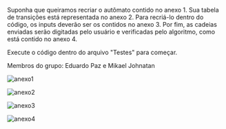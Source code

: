 Suponha que queiramos recriar o autômato contido no anexo 1. Sua tabela de transições está representada no anexo 2. Para recriá-lo dentro do código, os inputs deverão
ser os contidos no anexo 3. Por fim, as cadeias enviadas serão digitadas pelo usuário e verificadas pelo algoritmo, como está contido no anexo 4.

Execute o código dentro do arquivo "Testes" para começar.

Membros do grupo: Eduardo Paz e Mikael Johnatan



![anexo1](https://github.com/eduardopvieira/SimuladorAFD/assets/113482433/8905042d-bcec-4d51-a7d8-46d51f1f5031)


![anexo2](https://github.com/eduardopvieira/SimuladorAFD/assets/113482433/79f169ef-3b83-4c87-ad91-9b26bca42682)


![anexo3](https://github.com/eduardopvieira/SimuladorAFD/assets/113482433/45d208fb-2c77-494d-ba50-d586aa08be3e)



![anexo4](https://github.com/eduardopvieira/SimuladorAFD/assets/113482433/1993822c-769a-4d22-ac09-0794924f1be6)
